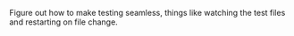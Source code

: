 Figure out how to make testing seamless, things like watching the test files and restarting on file change.
